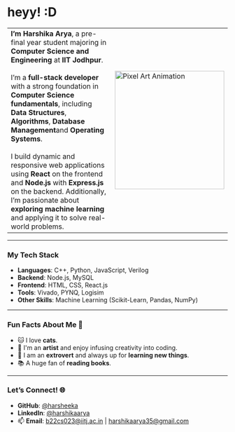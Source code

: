 # heyy! :D

|   |   |
|---|---|
| **I’m Harshika Arya**, a pre-final year student majoring in **Computer Science and Engineering** at **IIT Jodhpur**. <br><br> I’m a **full-stack developer** with a strong foundation in **Computer Science fundamentals**, including **Data Structures**, **Algorithms**, **Database Management**and **Operating Systems**. <br><br>I build dynamic and responsive web applications using **React** on the frontend and **Node.js** with **Express.js** on the backend. Additionally, I’m passionate about **exploring machine learning** and applying it to solve real-world problems. | <img src="https://media.giphy.com/media/k8kITi9SAwe9JWbUaH/giphy.gif" width="250" height="270" alt="Pixel Art Animation"> |

---

### My Tech Stack  
- **Languages**: C++, Python, JavaScript, Verilog  
- **Backend**: Node.js, MySQL  
- **Frontend**: HTML, CSS, React.js  
- **Tools**: Vivado, PYNQ, Logisim  
- **Other Skills**: Machine Learning (Scikit-Learn, Pandas, NumPy)  

---
### Fun Facts About Me 🎉  
- 🐱 I love **cats**.  
- 🎨 I'm an **artist** and enjoy infusing creativity into coding.  
- 💬 I am an **extrovert** and always up for **learning new things**.  
- 📚 A huge fan of **reading books**.  

---


### Let’s Connect! 🌐  
- **GitHub**: [@harsheeka](https://github.com/harsheeka)  
- **LinkedIn**: [@harshikaarya](https://linkedin.com/in/harshikaarya)  
- 📫 **Email**: [b22cs023@iitj.ac.in](mailto:b22cs023@iitj.ac.in) | [harshikaarya35@gmail.com](mailto:harshikaarya35@gmail.com)
